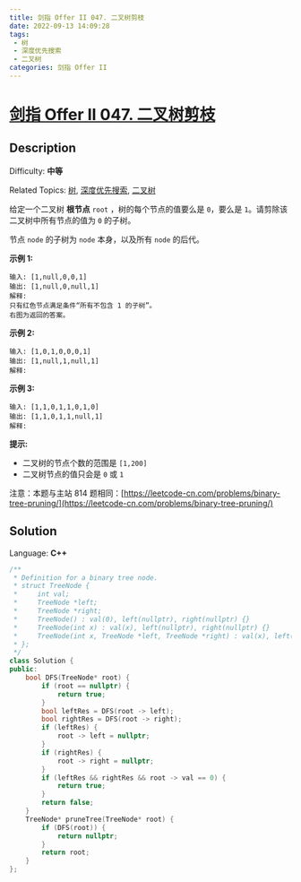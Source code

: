 ```yaml
---
title: 剑指 Offer II 047. 二叉树剪枝
date: 2022-09-13 14:09:28
tags:
 - 树
 - 深度优先搜索
 - 二叉树
categories: 剑指 Offer II
---
```


# [剑指 Offer II 047\. 二叉树剪枝](https://leetcode.cn/problems/pOCWxh/)

## Description

Difficulty: **中等**  

Related Topics: [树](https://leetcode.cn/tag/tree/), [深度优先搜索](https://leetcode.cn/tag/depth-first-search/), [二叉树](https://leetcode.cn/tag/binary-tree/)


给定一个二叉树 **根节点** `root` ，树的每个节点的值要么是 `0`，要么是 `1`。请剪除该二叉树中所有节点的值为 `0` 的子树。

节点 `node` 的子树为 `node` 本身，以及所有 `node` 的后代。

**示例 1:**

```
输入: [1,null,0,0,1]
输出: [1,null,0,null,1] 
解释: 
只有红色节点满足条件“所有不包含 1 的子树”。
右图为返回的答案。

```

**示例 2:**

```
输入: [1,0,1,0,0,0,1]
输出: [1,null,1,null,1]
解释: 

```

**示例 3:**

```
输入: [1,1,0,1,1,0,1,0]
输出: [1,1,0,1,1,null,1]
解释: 

```

**提示:**

*   二叉树的节点个数的范围是 `[1,200]`
*   二叉树节点的值只会是 `0` 或 `1`

注意：本题与主站 814 题相同：[https://leetcode-cn.com/problems/binary-tree-pruning/](https://leetcode-cn.com/problems/binary-tree-pruning/)


## Solution

Language: **C++**

```c++
/**
 * Definition for a binary tree node.
 * struct TreeNode {
 *     int val;
 *     TreeNode *left;
 *     TreeNode *right;
 *     TreeNode() : val(0), left(nullptr), right(nullptr) {}
 *     TreeNode(int x) : val(x), left(nullptr), right(nullptr) {}
 *     TreeNode(int x, TreeNode *left, TreeNode *right) : val(x), left(left), right(right) {}
 * };
 */
class Solution {
public:
    bool DFS(TreeNode* root) {
        if (root == nullptr) {
            return true;
        }
        bool leftRes = DFS(root -> left);
        bool rightRes = DFS(root -> right);
        if (leftRes) {
            root -> left = nullptr;
        }
        if (rightRes) {
            root -> right = nullptr;
        }
        if (leftRes && rightRes && root -> val == 0) {
            return true;
        }
        return false;
    }
    TreeNode* pruneTree(TreeNode* root) {
        if (DFS(root)) {
            return nullptr;
        }
        return root;
    }
};
```